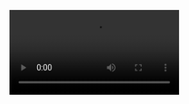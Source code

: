 <video src="https://cdn.discordapp.com/attachments/821280527599927346/829258715717959750/2021-04-07_12-55-37.mp4"></video>